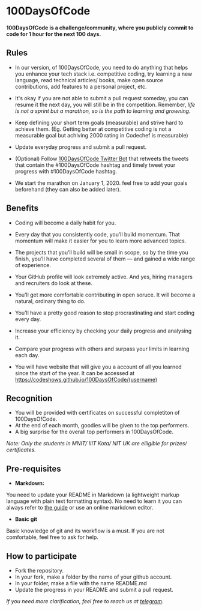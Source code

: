 # 100DaysOfCode

**100DaysOfCode is a challenge/community, where you publicly commit to code for 1 hour for the next 100 days.**

## Rules

- In our version, of 100DaysOfCode, you need to do anything that helps you enhance your tech stack i.e. competitive coding, try learning a new language, read technical articles/ books, make open source contributions, add features to a personal project, etc.
- It's okay if you are not able to submit a pull request someday, you can resume it the next day, you will still be in the competition. Remember, *life is not a sprint but a marathon, so is the path to learning and growning*.
- Keep defining your short term goals (measurable) and strive hard to achieve them.
(Eg. Getting better at competitive coding is not a measurable goal but achiving 2000 rating in Codechef is measurable)
- Update everyday progress and submit a pull request.
- (Optional) Follow [100DaysOfCode Twitter Bot](https://twitter.com/_100DaysOfCode) that retweets the tweets that contain the #100DaysOfCode hashtag and timely tweet your progress with #100DaysOfCode hashtag.

- We start the marathon on January 1, 2020. feel free to add your goals beforehand (they can also be added later).

## Benefits

- Coding will become a daily habit for you.
- Every day that you consistently code, you’ll build momentum. That momentum will make it easier for you to learn more advanced topics.
- The projects that you’ll build will be small in scope, so by the time you finish, you’ll have completed several of them — and gained a wide range of experience.
- Your GitHub profile will look extremely active. And yes, hiring managers and recruiters do look at these.
- You’ll get more comfortable contributing in open soruce. It will become a natural, ordinary thing to do.
- You’ll have a pretty good reason to stop procrastinating and start coding every day.

- Increase your efficiency by checking your daily progress and analysing it.
- Compare your progress with others and surpass your limits in learning each day.
- You will have website that will give you a account of all you learned since the start of the year. It can be accessed at https://codeshows.github.io/100DaysOfCode/(username)


## Recognition

- You will be provided with certificates on successful completiton of 100DaysOfCode.
- At the end of each month, goodies will be given to the top performers.
- A big surprise for the overall top performers in 100DaysOfCode.

*Note: Only the students in MNIT/ IIIT Kota/ NIT UK are elligible for prizes/ certificates.*

## Pre-requisites

- **Markdown:**

You need to update your README in Markdown (a lightweight markup language with plain text formatting syntax). No need to learn it you can always refer to [the guide](https://github.com/adam-p/markdown-here/wiki/Markdown-Cheatsheet) or use an online markdown editor.

- **Basic git**

Basic knowledge of git and its workflow is a must. If you are not comfortable, feel free to ask for help.

## How to participate

- Fork the repository.
- In your fork, make a folder by the name of your github account.
- In your folder, make a file with the name README.md
- Update the progress in your README and submit a pull request.

*If you need more clarification, feel free to reach us at [telegram](https://t.me/codeshows).*
